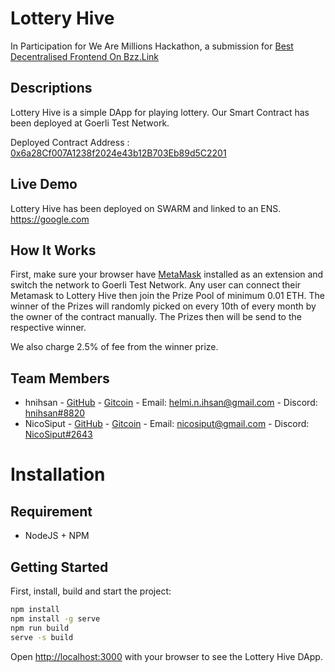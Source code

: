 # Lottery Hive

In Participation for We Are Millions Hackathon, a submission for [Best Decentralised Frontend On Bzz.Link](https://gitcoin.co/issue/fairdatasociety/wam/17/100027841)

## Descriptions

Lottery Hive is a simple DApp for playing lottery. Our Smart Contract has been deployed at Goerli Test Network.

Deployed Contract Address : [0x6a28Cf007A1238f2024e43b12B703Eb89d5C2201](https://goerli.etherscan.io/address/0x6a28Cf007A1238f2024e43b12B703Eb89d5C2201)

## Live Demo

Lottery Hive has been deployed on SWARM and linked to an ENS.
https://google.com

## How It Works

First, make sure your browser have [MetaMask](https://chrome.google.com/webstore/detail/metamask/nkbihfbeogaeaoehlefnkodbefgpgknn) installed as an extension and switch the network to Goerli Test Network.
Any user can connect their Metamask to Lottery Hive then join the Prize Pool of minimum 0.01 ETH.
The winner of the Prizes will randomly picked on every 10th of every month by the owner of the contract manually. The Prizes then will be send to the respective winner.

We also charge 2.5% of fee from the winner prize.

## Team Members

- hnihsan - [GitHub](https://github.com/hnihsan) - [Gitcoin](https://gitcoin.co/hnihsan) - Email: [helmi.n.ihsan@gmail.com](mailto:helmi.n.ihsan@gmail.com) - Discord: [hnihsan#8820](https://discordapp.com/users/513001948098723864)
- NicoSiput - [GitHub](https://github.com/NicoSiput) - [Gitcoin](https://gitcoin.co/nicosiput) - Email: [nicosiput@gmail.com](mailto:nicosiput@gmail.com) - Discord: [NicoSiput#2643](https://discordapp.com/users/524064020437925888)

# Installation

## Requirement

- NodeJS + NPM

## Getting Started

First, install, build and start the project:

```bash
npm install
npm install -g serve
npm run build
serve -s build
```

Open [http://localhost:3000](http://localhost:3000) with your browser to see the Lottery Hive DApp.
